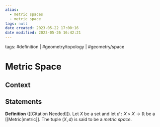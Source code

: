 ```yaml
---
alias:
  - metric spaces
  - metric space
tags: null
date created: 2023-05-22 17:00:16
date modified: 2023-05-26 16:42:21
---
```


tags: #definition | #geometry/topology | #geometry/space

# Metric Space

## Context

## Statements

**Definition** ([[Citation Needed]]). Let $X$ be a set and let $d:X\times X\to\mathbb{R}$ be a [[Metric|metric]]. The tuple $(X, d)$ is said to be a _metric space_.